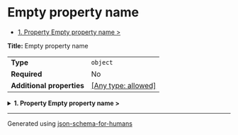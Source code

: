 # Empty property name

- [1. Property Empty property name >](#__root___)

**Title:** Empty property name

|                           |                                                                           |
| ------------------------- | ------------------------------------------------------------------------- |
| **Type**                  | `object`                                                                  |
| **Required**              | No                                                                        |
| **Additional properties** | [[Any type: allowed]](# "Additional Properties of any type are allowed.") |

<details>
<summary><strong> <a name="__root___"></a>1. Property Empty property name ></strong>  

</summary>
<blockquote>

|              |          |
| ------------ | -------- |
| **Type**     | `string` |
| **Required** | No       |

**Description:** I don't know why you would want an empty property 🤷

</blockquote>
</details>

----------------------------------------------------------------------------------------------------------------------------
Generated using [json-schema-for-humans](https://github.com/coveooss/json-schema-for-humans)